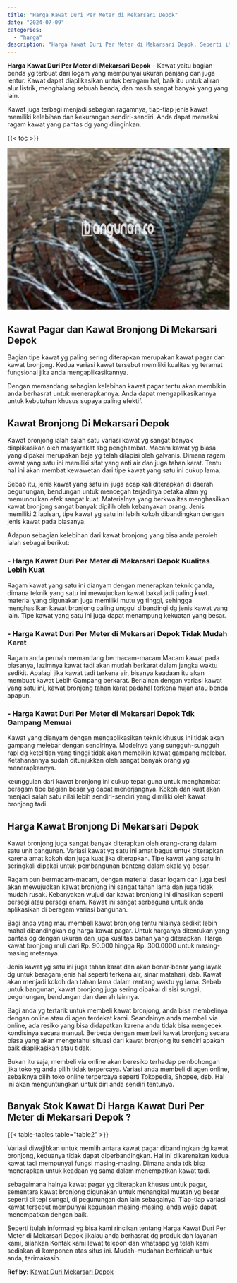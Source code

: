 ```yaml
---
title: "Harga Kawat Duri Per Meter di Mekarsari Depok"
date: "2024-07-09"
categories: 
  - "harga"
description: "Harga Kawat Duri Per Meter di Mekarsari Depok. Seperti itulah informasi yg bisa kami rincikan tentang Harga Kawat Duri Per Meter di Mekarsari Depok jikalau a..."
---
```


**Harga Kawat Duri Per Meter di Mekarsari Depok** – Kawat yaitu bagian benda yg terbuat dari logam yang mempunyai ukuran panjang dan juga lentur. Kawat dapat diaplikasikan untuk beragam hal, baik itu untuk aliran alur listrik, menghalang sebuah benda, dan masih sangat banyak yang yang lain.

Kawat juga terbagi menjadi sebagian ragamnya, tiap-tiap jenis kawat memiliki kelebihan dan kekurangan sendiri-sendiri. Anda dapat memakai ragam kawat yang pantas dg yang diinginkan.

{{< toc >}}

![Harga Kawat Duri Per Meter di Mekarsari Depok](/images/jual-kawat-murah42.png)

## Kawat Pagar dan Kawat Bronjong Di Mekarsari Depok

Bagian tipe kawat yg paling sering diterapkan merupakan kawat pagar dan kawat bronjong. Kedua variasi kawat tersebut memiliki kualitas yg teramat fungsional jika anda mengaplikasikannya.

Dengan memandang sebagian kelebihan kawat pagar tentu akan membikin anda berhasrat untuk menerapkannya. Anda dapat mengaplikasikannya untuk kebutuhan khusus supaya paling efektif.

## Kawat Bronjong Di Mekarsari Depok

Kawat bronjong ialah salah satu variasi kawat yg sangat banyak diaplikasikan oleh masyarakat sbg penghambat. Macam kawat yg biasa yang dipakai merupakan baja yg telah dilapisi oleh galvanis. Dimana ragam kawat yang satu ini memiliki sifat yang anti air dan juga tahan karat. Tentu hal ini akan membat kewawetan dari tipe kawat yang satu ini cukup lama.

Sebab itu, jenis kawat yang satu ini juga acap kali diterapkan di daerah pegunungan, bendungan untuk mencegah terjadinya petaka alam yg memunculkan efek sangat kuat. Materialnya yang berkwalitas menghasilkan kawat bronjong sangat banyak dipilih oleh kebanyakan orang. Jenis memiliki 2 lapisan, tipe kawat yg satu ini lebih kokoh dibandingkan dengan jenis kawat pada biasanya.

Adapun sebagian kelebihan dari kawat bronjong yang bisa anda peroleh ialah sebagai berikut:

### \- Harga Kawat Duri Per Meter di Mekarsari Depok Kualitas Lebih Kuat

Ragam kawat yang satu ini dianyam dengan menerapkan teknik ganda, dimana teknik yang satu ini mewujudkan kawat bakal jadi paling kuat. material yang digunakan juga memiliki mutu yg tinggi, sehingga menghasilkan kawat bronjong paling unggul dibandingi dg jenis kawat yang lain. Tipe kawat yang satu ini juga dapat menampung kekuatan yang besar.

### \- Harga Kawat Duri Per Meter di Mekarsari Depok Tidak Mudah Karat

Ragam anda pernah memandang bermacam-macam Macam kawat pada biasanya, lazimnya kawat tadi akan mudah berkarat dalam jangka waktu sedikit. Apalagi jika kawat tadi terkena air, bisanya keadaan itu akan membuat kawat Lebih Gampang berkarat. Berlainan dengan variasi kawat yang satu ini, kawat bronjong tahan karat padahal terkena hujan atau benda apapun.

### \- Harga Kawat Duri Per Meter di Mekarsari Depok Tdk Gampang Memuai

Kawat yang dianyam dengan mengaplikasikan teknik khusus ini tidak akan gampang melebar dengan sendirinya. Modelnya yang sungguh-sungguh rapi dg ketelitian yang tinggi tidak akan membikin kawat gampang melebar. Ketahanannya sudah ditunjukkan oleh sangat banyak orang yg menerapkannya.

keunggulan dari kawat bronjong ini cukup tepat guna untuk menghambat beragam tipe bagian besar yg dapat menerjangnya. Kokoh dan kuat akan menjadi salah satu nilai lebih sendiri-sendiri yang dimiliki oleh kawat bronjong tadi.

## Harga Kawat Bronjong Di Mekarsari Depok

Kawat bronjong juga sangat banyak diterapkan oleh orang-orang dalam satu unit bangunan. Variasi kawat yg satu ini amat bagus untuk diterapkan karena amat kokoh dan juga kuat jika diterapkan. Tipe kawat yang satu ini seringkali dipakai untuk pembangunan benteng dalam skala yg besar.

Ragam pun bermacam-macam, dengan material dasar logam dan juga besi akan mewujudkan kawat bronjong ini sangat tahan lama dan juga tidak mudah rusak. Kebanyakan wujud dar kawat bronjong ini dihasilkan seperti persegi atau persegi enam. Kawat ini sangat serbaguna untuk anda aplikasikan di beragam variasi bangunan.

Bagi anda yang mau membeli kawat bronjong tentu nilainya sedikit lebih mahal dibandingkan dg harga kawat pagar. Untuk harganya ditentukan yang pantas dg dengan ukuran dan juga kualitas bahan yang diterapkan. Harga kawat bronjong muli dari Rp. 90.000 hingga Rp. 300.0000 untuk masing-masing meternya.

Jenis kawat yg satu ini juga tahan karat dan akan benar-benar yang layak dg untuk beragam jenis hal seperti terkena air, sinar matahari, dsb. Kawat akan menjadi kokoh dan tahan lama dalam rentang waktu yg lama. Sebab untuk bangunan, kawat bronjong juga sering dipakai di sisi sungai, pegunungan, bendungan dan daerah lainnya.

Bagi anda yg tertarik untuk membeli kawat bronjong, anda bisa membelinya dengan online atau di agen terdekat kami. Seandainya anda membeli via online, ada resiko yang bisa didapatkan karena anda tidak bisa mengecek kondisinya secara manual. Berbeda dengan membeli kawat bronjong secara biasa yang akan mengetahui situasi dari kawat bronjong itu sendiri apakah baik diaplikasikan atau tidak.

Bukan itu saja, membeli via online akan beresiko terhadap pembohongan jika toko yg anda pilih tidak terpercaya. Variasi anda membeli di agen online, sebaiknya pilih toko online terpercaya seperti Tokopedia, Shopee, dsb. Hal ini akan menguntungkan untuk diri anda sendiri tentunya.

## Banyak Stok Kawat Di Harga Kawat Duri Per Meter di Mekarsari Depok ?

{{< table-tables table="table2" >}}

Variasi diwajibkan untuk memlih antara kawat pagar dibandingkan dg kawat bronjong, keduanya tidak dapat diperbandingkan. Hal ini dikarenakan kedua kawat tadi mempunyai fungsi masing-masing. Dimana anda tdk bisa menerapkan untuk keadaan yg sama dalam menempatkan kawat tadi.

sebagaimana halnya kawat pagar yg diterapkan khusus untuk pagar, sementara kawat bronjong digunakan untuk menangkal muatan yg besar seperti di tepi sungai, di pegunungan dan lain sebagainya. Tiap-tiap variasi kawat tersebut mempunyai kegunaan masing-masing, anda wajib dapat menempatkan dengan baik.

Seperti itulah informasi yg bisa kami rincikan tentang Harga Kawat Duri Per Meter di Mekarsari Depok jikalau anda berhasrat dg produk dan layanan kami, silahkan Kontak kami lewat telepon dan whatsapp yg telah kami sediakan di komponen atas situs ini. Mudah-mudahan berfaidah untuk anda, terimakasih.

**Ref by:** [Kawat Duri Mekarsari Depok](https://id.wikipedia.org/wiki/Kawat)
